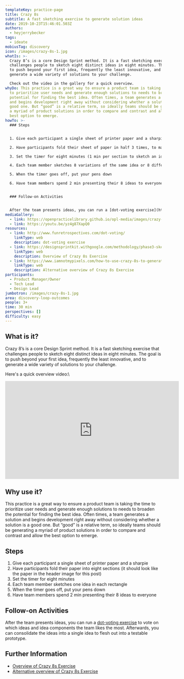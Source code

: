 ```yaml
---
templateKey: practice-page
title: Crazy 8s
subtitle: A fast sketching exercise to generate solution ideas
date: 2019-10-23T15:46:01.503Z
authors:
  - heyjerrybecker
tags:
  - ideate
mobiusTag: discovery
icon: /images/crazy-8s-1.jpg
whatIs: >-
  Crazy 8’s is a core Design Sprint method. It is a fast sketching exercise that
  challenges people to sketch eight distinct ideas in eight minutes. The goal is
  to push beyond your first idea, frequently the least innovative, and to
  generate a wide variety of solutions to your challenge.

  Check out the video in the gallery for a quick overview.
whyDo: This practice is a great way to ensure a product team is taking the time
  to prioritize user needs and generate enough solutions to needs to broaden the
  potential for finding the best idea. Often times, a team generates a solution
  and begins development right away without considering whether a solution is a
  good one. But “good” is a relative term, so ideally teams should be generating
  a myriad of product solutions in order to compare and contrast and allow the
  best option to emerge.
howTo: >-
  ### Steps


  1. Give each participant a single sheet of printer paper and a sharpie

  2. Have participants fold their sheet of paper in half 3 times, to make eight sections. Look at the image to get an idea of how that works. 

  3. Set the timer for eight minutes (1 min per section to sketch an idea)

  4. Each team member sketches 8 variations of the same idea or 8 different ideas

  5. When the timer goes off, put your pens down

  6. Have team members spend 2 min presenting their 8 ideas to everyone


  ### Follow-on Activities


  After the team presents ideas, you can run a [dot-voting exercise](http://www.funretrospectives.com/dot-voting/) to vote on which ideas and idea components the team likes the most. Afterwards, you can consolidate the ideas into a single idea to flesh out into a testable prototype.
mediaGallery:
  - link: https://openpracticelibrary.github.io/opl-media/images/crazy-8s-1.jpg
  - link: https://youtu.be/yz4g87XapQ0
resources:
  - link: http://www.funretrospectives.com/dot-voting/
    linkType: web
    description: dot-voting exercise
  - link: https://designsprintkit.withgoogle.com/methodology/phase3-sketch/crazy-eights
    linkType: web
    description: Overview of Crazy 8s Exercise
  - link: https://www.iamnotmypixels.com/how-to-use-crazy-8s-to-generate-design-ideas/
    linkType: web
    description: Alternative overview of Crazy 8s Exercise
participants:
  - Product Manager/Owner
  - Tech Lead
  - Design Lead
jumbotron: /images/crazy-8s-1.jpg
area: discovery-loop-outcomes
people: 3+
time: 30 min
perspectives: []
difficulty: easy
---
```

## What is it?

Crazy 8’s is a core Design Sprint method. It is a fast sketching exercise that challenges people to sketch eight distinct ideas in eight minutes. The goal is to push beyond your first idea, frequently the least innovative, and to generate a wide variety of solutions to your challenge.

Here's a quick overview video:\
<iframe width="560" height="315" src="https://www.youtube.com/embed/yz4g87XapQ0" frameborder="0" allow="accelerometer; autoplay; encrypted-media; gyroscope; picture-in-picture" allowfullscreen></iframe>

## Why use it?

This practice is a great way to ensure a product team is taking the time to prioritize user needs and generate enough solutions to needs to broaden the potential for finding the best idea. Often times, a team generates a solution and begins development right away without considering whether a solution is a good one. But “good” is a relative term, so ideally teams should be generating a myriad of product solutions in order to compare and contrast and allow the best option to emerge.

## Steps

1. Give each participant a single sheet of printer paper and a sharpie
2. Have participants fold their paper into eight sections (it should look like the paper in the header image for this post)
3. Set the timer for eight minutes
4. Each team member sketches one idea in each rectangle
5. When the timer goes off, put your pens down
6. Have team members spend 2 min presenting their 8 ideas to everyone

## Follow-on Activities

After the team presents ideas, you can run a [dot-voting exercise](http://www.funretrospectives.com/dot-voting/) to vote on which ideas and idea components the team likes the most. Afterwards, you can consolidate the ideas into a single idea to flesh out into a testable prototype.

## Further Information

* [Overview of Crazy 8s Exercise](https://designsprintkit.withgoogle.com/methodology/phase3-sketch/crazy-eights)
* [Alternative overview of Crazy 8s Exercise](https://www.iamnotmypixels.com/how-to-use-crazy-8s-to-generate-design-ideas/)
